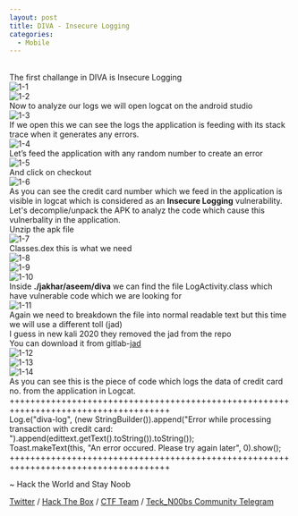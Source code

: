 ```yaml
---
layout: post
title: DIVA - Insecure Logging
categories:
  - Mobile
---
```


<br>The first challange in DIVA is Insecure Logging
<br>![1-1](https://teckk2.github.io/assets/images/DIVA/1-1.png)
<br>![1-2](https://teckk2.github.io/assets/images/DIVA/1-2.png)
<br>Now to analyze our logs we will open logcat on the android studio
<br>![1-3](https://teckk2.github.io/assets/images/DIVA/1-3.png)
<br>If we open this we can see the logs the application is feeding with its stack trace when it generates any errors.
<br>![1-4](https://teckk2.github.io/assets/images/DIVA/1-4.png)
<br>Let’s feed the application with any random number to create an error
<br>![1-5](https://teckk2.github.io/assets/images/DIVA/1-5.png)
<br>And click on checkout
<br>![1-6](https://teckk2.github.io/assets/images/DIVA/1-6.png)
<br>As you can see the credit card number which we feed in the application is visible in logcat which is considered as an **Insecure Logging** vulnerability.
<br>Let's decomplie/unpack the APK to analyz the code which cause this vulnerbality in the application.
<br>Unzip the apk file
<br>![1-7](https://teckk2.github.io/assets/images/DIVA/1-7.png)
<br>Classes.dex this is what we need
<br>![1-8](https://teckk2.github.io/assets/images/DIVA/1-8.png)
<br>![1-9](https://teckk2.github.io/assets/images/DIVA/1-9.png)
<br>![1-10](https://teckk2.github.io/assets/images/DIVA/1-10.png)
<br>Inside **./jakhar/aseem/diva** we can find the file LogActivity.class which have vulnerable code which we are looking for
<br>![1-11](https://teckk2.github.io/assets/images/DIVA/1-11.png)
<br>Again we need to breakdown the file into normal readable text but this time we will use a different toll (jad)
<br>I guess in new kali 2020 they removed the jad from the repo
<br>You can download it from gitlab-[jad](https://gitlab.com/kalilinux/packages/jad)
<br>![1-12](https://teckk2.github.io/assets/images/DIVA/1-12.png)
<br>![1-13](https://teckk2.github.io/assets/images/DIVA/1-13.png)
<br>![1-14](https://teckk2.github.io/assets/images/DIVA/1-14.png)
<br>As you can see this is the piece of code which logs the data of credit card no. from the application in Logcat. 
<br>+++++++++++++++++++++++++++++++++++++++++++++++++++++++++++++++++++++++++++++++++++++
<br>Log.e("diva-log", (new StringBuilder()).append("Error while processing transaction with credit card: ").append(edittext.getText().toString()).toString());
<br>Toast.makeText(this, "An error occured. Please try again later", 0).show();
<br>+++++++++++++++++++++++++++++++++++++++++++++++++++++++++++++++++++++++++++++++++++++

<p class="message">
  ~ Hack the World and Stay Noob
</p>

[Twitter](https://twitter.com/Teck__K2) / [Hack The Box](https://www.hackthebox.eu/profile/966) / [CTF Team](https://ctftime.org/team/20102) /
[Teck_N00bs Community Telegram](https://t.me/Teck_N00bs)

<script src="https://www.hackthebox.eu/badge/966"> </script>
